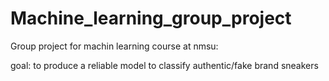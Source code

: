 # Machine_learning_group_project

Group project for machin learning course at nmsu:

goal: to produce a reliable model to classify authentic/fake brand sneakers
